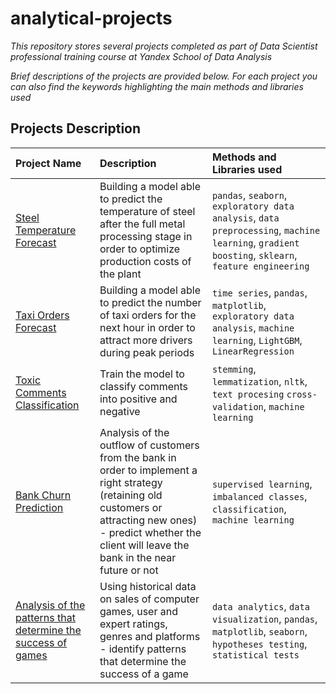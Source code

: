 # analytical-projects

*This repository stores several projects completed as part of Data Scientist professional training course at Yandex School of Data Analysis*

*Brief descriptions of the projects are provided below. For each project you can also find the keywords highlighting the main methods and libraries used*

## Projects Description

| Project Name | Description | Methods and Libraries used | 
| :---------------------- | :---------------------- | :---------------------- |
| [Steel Temperature Forecast](steel-temperature-forecast) | Building a model able to predict the temperature of steel after the full metal processing stage in order to optimize production costs of the plant | `pandas`, `seaborn`, `exploratory data analysis`, `data preprocessing`, `machine learning`, `gradient boosting`, `sklearn`, `feature engineering` |
| [Taxi Orders Forecast](taxi-orders-forecast) | Building a model able to predict the number of taxi orders for the next hour in order to attract more drivers during peak periods | `time series`, `pandas`, `matplotlib`, `exploratory data analysis`, `machine learning`, `LightGBM`, `LinearRegression` |
| [Toxic Comments Classification](toxic-comments-classification) | Train the model to classify comments into positive and negative | `stemming`, `lemmatization`, `nltk`, `text procesing` `cross-validation`, `machine learning` |
| [Bank Churn Prediction](bank-churn-prediction) | Analysis of the outflow of customers from the bank in order to implement a right strategy (retaining old customers or attracting new ones) - predict whether the client will leave the bank in the near future or not | `supervised learning`, `imbalanced classes`, `classification`, `machine learning` |
| [Analysis of the patterns that determine the success of games](games-success-analysis) | Using historical data on sales of computer games, user and expert ratings, genres and platforms - identify patterns that determine the success of a game | `data analytics`, `data visualization`, `pandas`, `matplotlib`, `seaborn`, `hypotheses testing`, `statistical tests` |
